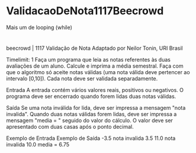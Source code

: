 # ValidacaoDeNota1117Beecrowd
 Mais um de looping (while)
#
#
beecrowd | 1117
Validação de Nota
Adaptado por Neilor Tonin, URI  Brasil

Timelimit: 1
Faça um programa que leia as notas referentes às duas avaliações de um aluno. Calcule e imprima a média semestral. Faça com que o algoritmo só aceite notas válidas (uma nota válida deve pertencer ao intervalo [0,10]). Cada nota deve ser validada separadamente.

Entrada
A entrada contém vários valores reais, positivos ou negativos. O programa deve ser encerrado quando forem lidas duas notas válidas.

Saída
Se uma nota inválida  for lida, deve ser impressa a mensagem "nota invalida".
Quando duas notas válidas forem lidas, deve ser impressa a mensagem "media = " seguido do valor do cálculo. O valor deve ser apresentado com duas casas após o ponto decimal.

Exemplo de Entrada	            Exemplo de Saída
-3.5                           nota invalida
3.5
11.0                           nota invalida
10.0                           media = 6.75



